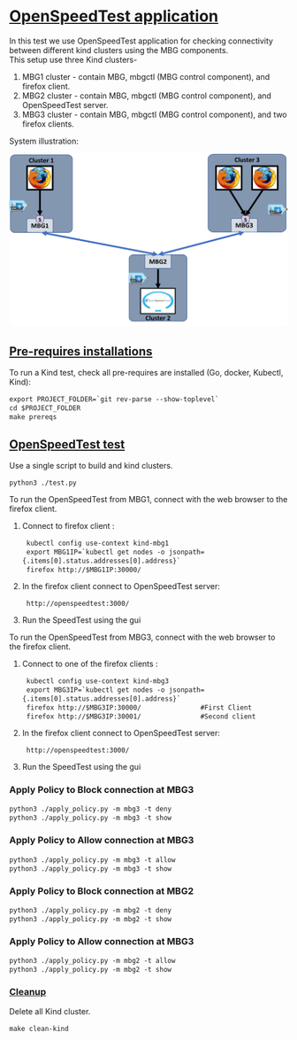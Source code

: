 # <ins>OpenSpeedTest application<ins>
In this test we use OpenSpeedTest application for checking connectivity between different kind clusters using the MBG components.  
This setup use three Kind clusters- 
1. MBG1 cluster - contain MBG, mbgctl (MBG control component), and firefox client.
2. MBG2 cluster - contain MBG, mbgctl (MBG control component), and OpenSpeedTest server.
3. MBG3 cluster - contain MBG, mbgctl (MBG control component), and two firefox clients.
     
System illustration:


![alt text](../../..//docs/openspeedtest.png)
## <ins> Pre-requires installations <ins>
To run a Kind test, check all pre-requires are installed (Go, docker, Kubectl, Kind):

    export PROJECT_FOLDER=`git rev-parse --show-toplevel`
    cd $PROJECT_FOLDER
    make prereqs

## <ins> OpenSpeedTest test<ins>
Use a single script to build and kind clusters. 

    python3 ./test.py

To run the OpenSpeedTest from MBG1, connect with the web browser to the firefox client.
1. Connect to firefox client :
   
        kubectl config use-context kind-mbg1  
        export MBG1IP=`kubectl get nodes -o jsonpath={.items[0].status.addresses[0].address}`  
        firefox http://$MBG1IP:30000/
2. In the firefox client connect to OpenSpeedTest server:  
   
        http://openspeedtest:3000/ 
3. Run the SpeedTest using the gui

To run the OpenSpeedTest from MBG3, connect with the web browser to the firefox client.
1. Connect to one of the firefox clients :  

        kubectl config use-context kind-mbg3  
        export MBG3IP=`kubectl get nodes -o jsonpath={.items[0].status.addresses[0].address}`  
        firefox http://$MBG3IP:30000/               #First Client
        firefox http://$MBG3IP:30001/               #Second client
2. In the firefox client connect to OpenSpeedTest server:  
   
        http://openspeedtest:3000/ 
3. Run the SpeedTest using the gui

### Apply Policy to Block connection at MBG3
    python3 ./apply_policy.py -m mbg3 -t deny
    python3 ./apply_policy.py -m mbg3 -t show
    
### Apply Policy to Allow connection at MBG3
    python3 ./apply_policy.py -m mbg3 -t allow
    python3 ./apply_policy.py -m mbg3 -t show
    

### Apply Policy to Block connection at MBG2
    python3 ./apply_policy.py -m mbg2 -t deny
    python3 ./apply_policy.py -m mbg2 -t show
    
### Apply Policy to Allow connection at MBG3
    python3 ./apply_policy.py -m mbg2 -t allow
    python3 ./apply_policy.py -m mbg2 -t show
    
### <ins> Cleanup <ins>
Delete all Kind cluster.

    make clean-kind

